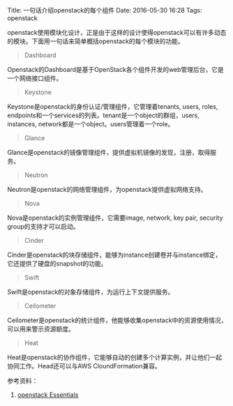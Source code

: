 Title: 一句话介绍openstack的每个组件
Date: 2016-05-30 16:28
Tags: openstack

openstack使用模块化设计，正是由于这样的设计使得openstack可以有许多动态的模块。下面用一句话来简单概括openstack的每个模块的功能。

> Dashboard

Openstack的Dashboard是基于OpenStack各个组件开发的web管理后台，它是一个网络接口组件。

> Keystone

Keystone是openstack的身份认证/管理组件，它管理着tenants, users, roles, endpoints和一个services的列表。tenant是一个object的群组，users, instances, network都是一个object。users管理着一个role。

> Glance

Glance是openstack的镜像管理组件，提供虚拟机镜像的发现，注册，取得服务。

> Neutron

Neutron是openstack的网络管理组件，为openstack提供虚拟网络支持。

> Nova

Nova是openstack的实例管理组件，它需要image, network, key pair, security group的支持才可以启动。

> Cinder

Cinder是openstack的块存储组件，能够为instance创建卷并与instance绑定，它还提供了硬盘的snapshot的功能。

> Swift

Swift是openstack的对象存储组件，为运行上下文提供服务。

> Ceilometer

Ceilometer是openstack的统计组件，他能够收集openstack中的资源使用情况，可以用来警示资源额度。

> Heat

Heat是openstack的协作组件，它能够自动的创建多个计算实例，并让他们一起协同工作。Head还可以与AWS CloundFormation兼容。


参考资料：
1. [openstack Essentials][1]


[1]: https://www.packtpub.com/virtualization-and-cloud/openstack-essentials
